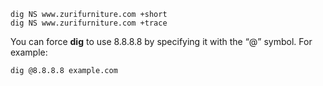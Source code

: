 ```
dig NS www.zurifurniture.com +short
dig NS www.zurifurniture.com +trace
```

You can force **dig** to use 8.8.8.8 by specifying it with the “@” symbol. For example:

```bash
dig @8.8.8.8 example.com
```


